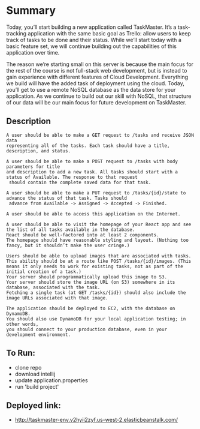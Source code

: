 # Summary
Today, you’ll start building a new application called TaskMaster. 
It’s a task-tracking application with the same basic goal as Trello: 
allow users to keep track of tasks to be done and their status. While we’ll 
start today with a basic feature set, we will continue building out the 
capabilities of this application over time.

The reason we’re starting small on this server is because the main focus 
for the rest of the course is not full-stack web development, but is 
instead to gain experience with different features of Cloud Development. 
Everything we build will have the added task of deployment using the cloud. 
Today, you’ll get to use a remote NoSQL database as the data store for your 
application. As we continue to build out our skill with NoSQL, that structure 
of our data will be our main focus for future development on TaskMaster.


## Description
```
A user should be able to make a GET request to /tasks and receive JSON data 
representing all of the tasks. Each task should have a title, description, and status.

A user should be able to make a POST request to /tasks with body parameters for title 
and description to add a new task. All tasks should start with a status of Available. The response to that request
 should contain the complete saved data for that task.

A user should be able to make a PUT request to /tasks/{id}/state to advance the status of that task. Tasks should
 advance from Available -> Assigned -> Accepted -> Finished.

A user should be able to access this application on the Internet.

A user should be able to visit the homepage of your React app and see the list of all tasks available in the database.
React should be well-factored into at least 2 components.
The homepage should have reasonable styling and layout. (Nothing too fancy, but it shouldn’t make the user cringe.)

Users should be able to upload images that are associated with tasks.
This ability should be at a route like POST /tasks/{id}/images. (This means it only needs to work for existing tasks, not as part of the initial creation of a task.)
Your server should programmatically upload this image to S3.
Your server should store the image URL (on S3) somewhere in its database, associated with the task.
Fetching a single task (at GET /tasks/{id}) should also include the image URLs associated with that image.

The application should be deployed to EC2, with the database on DynamoDB.
You should also use DynamoDB for your local application testing; in other words, 
you should connect to your production database, even in your development environment. 

```

## To Run:
- clone repo
- download intellij
- update application.properties
- run 'build project'

## Deployed link:
- http://taskmaster-env.v2hyii2zyf.us-west-2.elasticbeanstalk.com/
